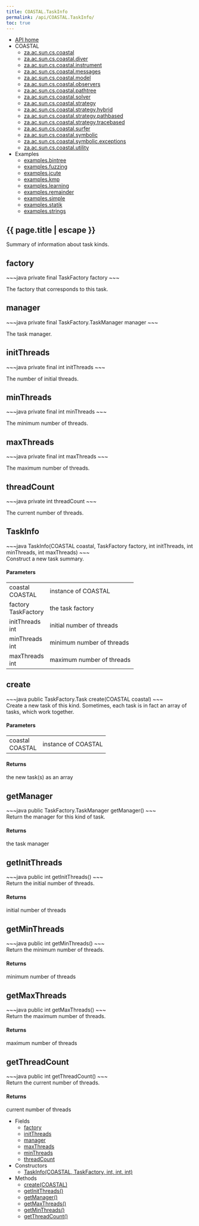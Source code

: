 ```yaml
---
title: COASTAL.TaskInfo
permalink: /api/COASTAL.TaskInfo/
toc: true
---
```


<section class="sidetoc">
<ul class="section-nav">
<li class="toc-entry toc-h2">
<a class="top" href="{{ '/api/' | relative_url }}">API home</a>
</li>
<li class="toc-entry toc-h2">
COASTAL<ul>
<li class="toc-entry toc-h3">
<a href="{{ '/api/za.ac.sun.cs.coastal/' | relative_url }}">za.ac.sun.cs.coastal</a></li>
<li class="toc-entry toc-h3">
<a href="{{ '/api/za.ac.sun.cs.coastal.diver/' | relative_url }}">za.ac.sun.cs.coastal.diver</a></li>
<li class="toc-entry toc-h3">
<a href="{{ '/api/za.ac.sun.cs.coastal.instrument/' | relative_url }}">za.ac.sun.cs.coastal.instrument</a></li>
<li class="toc-entry toc-h3">
<a href="{{ '/api/za.ac.sun.cs.coastal.messages/' | relative_url }}">za.ac.sun.cs.coastal.messages</a></li>
<li class="toc-entry toc-h3">
<a href="{{ '/api/za.ac.sun.cs.coastal.model/' | relative_url }}">za.ac.sun.cs.coastal.model</a></li>
<li class="toc-entry toc-h3">
<a href="{{ '/api/za.ac.sun.cs.coastal.observers/' | relative_url }}">za.ac.sun.cs.coastal.observers</a></li>
<li class="toc-entry toc-h3">
<a href="{{ '/api/za.ac.sun.cs.coastal.pathtree/' | relative_url }}">za.ac.sun.cs.coastal.pathtree</a></li>
<li class="toc-entry toc-h3">
<a href="{{ '/api/za.ac.sun.cs.coastal.solver/' | relative_url }}">za.ac.sun.cs.coastal.solver</a></li>
<li class="toc-entry toc-h3">
<a href="{{ '/api/za.ac.sun.cs.coastal.strategy/' | relative_url }}">za.ac.sun.cs.coastal.strategy</a></li>
<li class="toc-entry toc-h3">
<a href="{{ '/api/za.ac.sun.cs.coastal.strategy.hybrid/' | relative_url }}">za.ac.sun.cs.coastal.strategy.hybrid</a></li>
<li class="toc-entry toc-h3">
<a href="{{ '/api/za.ac.sun.cs.coastal.strategy.pathbased/' | relative_url }}">za.ac.sun.cs.coastal.strategy.pathbased</a></li>
<li class="toc-entry toc-h3">
<a href="{{ '/api/za.ac.sun.cs.coastal.strategy.tracebased/' | relative_url }}">za.ac.sun.cs.coastal.strategy.tracebased</a></li>
<li class="toc-entry toc-h3">
<a href="{{ '/api/za.ac.sun.cs.coastal.surfer/' | relative_url }}">za.ac.sun.cs.coastal.surfer</a></li>
<li class="toc-entry toc-h3">
<a href="{{ '/api/za.ac.sun.cs.coastal.symbolic/' | relative_url }}">za.ac.sun.cs.coastal.symbolic</a></li>
<li class="toc-entry toc-h3">
<a href="{{ '/api/za.ac.sun.cs.coastal.symbolic.exceptions/' | relative_url }}">za.ac.sun.cs.coastal.symbolic.exceptions</a></li>
<li class="toc-entry toc-h3">
<a href="{{ '/api/za.ac.sun.cs.coastal.utility/' | relative_url }}">za.ac.sun.cs.coastal.utility</a></li>
</ul>
</li>
<li class="toc-entry toc-h2">
Examples<ul>
<li class="toc-entry toc-h3">
<a href="{{ '/api/examples.bintree/' | relative_url }}">examples.bintree</a></li>
<li class="toc-entry toc-h3">
<a href="{{ '/api/examples.fuzzing/' | relative_url }}">examples.fuzzing</a></li>
<li class="toc-entry toc-h3">
<a href="{{ '/api/examples.jcute/' | relative_url }}">examples.jcute</a></li>
<li class="toc-entry toc-h3">
<a href="{{ '/api/examples.kmp/' | relative_url }}">examples.kmp</a></li>
<li class="toc-entry toc-h3">
<a href="{{ '/api/examples.learning/' | relative_url }}">examples.learning</a></li>
<li class="toc-entry toc-h3">
<a href="{{ '/api/examples.remainder/' | relative_url }}">examples.remainder</a></li>
<li class="toc-entry toc-h3">
<a href="{{ '/api/examples.simple/' | relative_url }}">examples.simple</a></li>
<li class="toc-entry toc-h3">
<a href="{{ '/api/examples.statik/' | relative_url }}">examples.statik</a></li>
<li class="toc-entry toc-h3">
<a href="{{ '/api/examples.strings/' | relative_url }}">examples.strings</a></li>
</ul>
</li>
</ul>
</section>
<section class="main class">
<h1>{{ page.title | escape }}</h1>
Summary of information about task kinds.<h2><a class="anchor" name="factory"></a>factory</h2>
<div markdown="1">
~~~java
private final TaskFactory factory
~~~
</div>
<p>
The factory that corresponds to this task.</p>
<h2><a class="anchor" name="manager"></a>manager</h2>
<div markdown="1">
~~~java
private final TaskFactory.TaskManager manager
~~~
</div>
<p>
The task manager.</p>
<h2><a class="anchor" name="initThreads"></a>initThreads</h2>
<div markdown="1">
~~~java
private final int initThreads
~~~
</div>
<p>
The number of initial threads.</p>
<h2><a class="anchor" name="minThreads"></a>minThreads</h2>
<div markdown="1">
~~~java
private final int minThreads
~~~
</div>
<p>
The minimum number of threads.</p>
<h2><a class="anchor" name="maxThreads"></a>maxThreads</h2>
<div markdown="1">
~~~java
private final int maxThreads
~~~
</div>
<p>
The maximum number of threads.</p>
<h2><a class="anchor" name="threadCount"></a>threadCount</h2>
<div markdown="1">
~~~java
private int threadCount
~~~
</div>
<p>
The current number of threads.</p>
<h2><a class="anchor" name="TaskInfo(COASTAL, TaskFactory, int, int, int)"></a>TaskInfo</h2>
<div markdown="1">
~~~java
 TaskInfo(COASTAL coastal, TaskFactory factory, int initThreads, int minThreads, int maxThreads)
~~~
</div>
Construct a new task summary.<h4>Parameters</h4>
<table class="parameters">
<tbody>
<tr>
<td>
coastal<br/><span class="paramtype">COASTAL</span></td>
<td>
instance of COASTAL</td>
</tr>
<tr>
<td>
factory<br/><span class="paramtype">TaskFactory</span></td>
<td>
the task factory</td>
</tr>
<tr>
<td>
initThreads<br/><span class="paramtype">int</span></td>
<td>
initial number of threads</td>
</tr>
<tr>
<td>
minThreads<br/><span class="paramtype">int</span></td>
<td>
minimum number of threads</td>
</tr>
<tr>
<td>
maxThreads<br/><span class="paramtype">int</span></td>
<td>
maximum number of threads</td>
</tr>
</tbody>
</table>
<h2><a class="anchor" name="create(COASTAL)"></a>create</h2>
<div markdown="1">
~~~java
public TaskFactory.Task create(COASTAL coastal)
~~~
</div>
Create a new task of this kind. Sometimes, each task is in fact an array of
 tasks, which work together.<h4>Parameters</h4>
<table class="parameters">
<tbody>
<tr>
<td>
coastal<br/><span class="paramtype">COASTAL</span></td>
<td>
instance of COASTAL</td>
</tr>
</tbody>
</table>
<h4>Returns</h4>
<p>
the new task(s) as an array</p>
<h2><a class="anchor" name="getManager()"></a>getManager</h2>
<div markdown="1">
~~~java
public TaskFactory.TaskManager getManager()
~~~
</div>
Return the manager for this kind of task.<h4>Returns</h4>
<p>
the task manager</p>
<h2><a class="anchor" name="getInitThreads()"></a>getInitThreads</h2>
<div markdown="1">
~~~java
public int getInitThreads()
~~~
</div>
Return the initial number of threads.<h4>Returns</h4>
<p>
initial number of threads</p>
<h2><a class="anchor" name="getMinThreads()"></a>getMinThreads</h2>
<div markdown="1">
~~~java
public int getMinThreads()
~~~
</div>
Return the minimum number of threads.<h4>Returns</h4>
<p>
minimum number of threads</p>
<h2><a class="anchor" name="getMaxThreads()"></a>getMaxThreads</h2>
<div markdown="1">
~~~java
public int getMaxThreads()
~~~
</div>
Return the maximum number of threads.<h4>Returns</h4>
<p>
maximum number of threads</p>
<h2><a class="anchor" name="getThreadCount()"></a>getThreadCount</h2>
<div markdown="1">
~~~java
public int getThreadCount()
~~~
</div>
Return the current number of threads.<h4>Returns</h4>
<p>
current number of threads</p>
</section>
<section class="apitoc">
<ul class="section-nav">
<li class="toc-entry toc-h2">
Fields<ul>
<li class="toc-entry toc-h3">
<a href="{{ '/api/COASTAL.TaskInfo/' | relative_url }}#factory">factory</a></li>
<li class="toc-entry toc-h3">
<a href="{{ '/api/COASTAL.TaskInfo/' | relative_url }}#initThreads">initThreads</a></li>
<li class="toc-entry toc-h3">
<a href="{{ '/api/COASTAL.TaskInfo/' | relative_url }}#manager">manager</a></li>
<li class="toc-entry toc-h3">
<a href="{{ '/api/COASTAL.TaskInfo/' | relative_url }}#maxThreads">maxThreads</a></li>
<li class="toc-entry toc-h3">
<a href="{{ '/api/COASTAL.TaskInfo/' | relative_url }}#minThreads">minThreads</a></li>
<li class="toc-entry toc-h3">
<a href="{{ '/api/COASTAL.TaskInfo/' | relative_url }}#threadCount">threadCount</a></li>
</ul>
</li>
<li class="toc-entry toc-h2">
Constructors<ul>
<li class="toc-entry toc-h3">
<a href="{{ '/api/COASTAL.TaskInfo/' | relative_url }}#TaskInfo(COASTAL, TaskFactory, int, int, int)">TaskInfo(COASTAL, TaskFactory, int, int, int)</a></li>
</ul>
</li>
<li class="toc-entry toc-h2">
Methods<ul>
<li class="toc-entry toc-h3">
<a href="{{ '/api/COASTAL.TaskInfo/' | relative_url }}#create(COASTAL)">create(COASTAL)</a></li>
<li class="toc-entry toc-h3">
<a href="{{ '/api/COASTAL.TaskInfo/' | relative_url }}#getInitThreads()">getInitThreads()</a></li>
<li class="toc-entry toc-h3">
<a href="{{ '/api/COASTAL.TaskInfo/' | relative_url }}#getManager()">getManager()</a></li>
<li class="toc-entry toc-h3">
<a href="{{ '/api/COASTAL.TaskInfo/' | relative_url }}#getMaxThreads()">getMaxThreads()</a></li>
<li class="toc-entry toc-h3">
<a href="{{ '/api/COASTAL.TaskInfo/' | relative_url }}#getMinThreads()">getMinThreads()</a></li>
<li class="toc-entry toc-h3">
<a href="{{ '/api/COASTAL.TaskInfo/' | relative_url }}#getThreadCount()">getThreadCount()</a></li>
</ul>
</li>

</ul>
</section>
